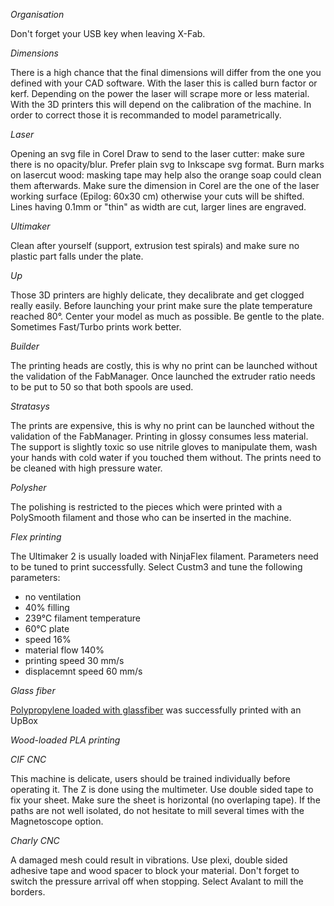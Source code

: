 *Organisation*

Don't forget your USB key when leaving X-Fab.

*Dimensions*

There is a high chance that the final dimensions will differ from the one you defined with your CAD software. 
With the laser this is called burn factor or kerf. Depending on the power the laser will scrape more or less material.
With the 3D printers this will depend on the calibration of the machine.
In order to correct those it is recommanded to model parametrically.

*Laser*

Opening an svg file in Corel Draw to send to the laser cutter: make sure there is no opacity/blur. Prefer plain svg to Inkscape svg format.
Burn marks on lasercut wood: masking tape may help also the orange soap could clean them afterwards.
Make sure the dimension in Corel are the one of the laser working surface (Epilog: 60x30 cm) otherwise your cuts will be shifted.
Lines having 0.1mm or "thin" as width are cut, larger lines are engraved.


*Ultimaker*

Clean after yourself (support, extrusion test spirals) and make sure no plastic part falls under the plate.

*Up*

Those 3D printers are highly delicate, they decalibrate and get clogged really easily.
Before launching your print make sure the plate temperature reached 80°. Center your model as much as possible. Be gentle to the plate.
Sometimes Fast/Turbo prints work better.

*Builder*

The printing heads are costly, this is why no print can be launched without the validation of the FabManager.
Once launched the extruder ratio needs to be put to 50 so that both spools are used.

*Stratasys*

The prints are expensive, this is why no print can be launched without the validation of the FabManager.
Printing in glossy consumes less material.
The support is slightly toxic so use nitrile gloves to manipulate them, wash your hands with cold water if you touched them without.
The prints need to be cleaned with high pressure water.

*Polysher*

The polishing is restricted to the pieces which were printed with a PolySmooth filament and those who can be inserted in the machine.

*Flex printing*

The Ultimaker 2 is usually loaded with NinjaFlex filament. Parameters need to be tuned to print successfully.
Select Custm3  and tune the following parameters:
- no ventilation
- 40% filling
- 239°C filament temperature
- 60°C plate
- speed 16%
- material flow 140%
- printing speed 30 mm/s
- displacemnt speed 60 mm/s

*Glass fiber*

 [Polypropylene loaded with glassfiber](http://www.ocvreinforcements.com/pdf/library/XSTRAND_3D_Range_product_sheet_Rev2_January_2018.pdf) was successfully printed with an UpBox

*Wood-loaded PLA printing*

*CIF CNC*

This machine is delicate, users should be trained individually before operating it. The Z is done using the multimeter. Use double sided tape to fix your sheet. Make sure the sheet is horizontal (no overlaping tape). If the paths are not well isolated, do not hesitate to mill several times with the Magnetoscope option.

*Charly CNC*

A damaged mesh could result in vibrations. Use plexi, double sided adhesive tape and wood spacer to block your material. Don't forget to switch the pressure arrival off when stopping. Select Avalant to mill the borders. 
